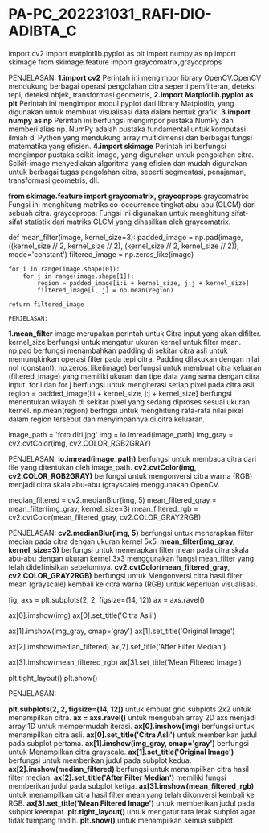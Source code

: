 # PA-PC_202231031_RAFI-DIO-ADIBTA_C
import cv2
import matplotlib.pyplot as plt
import numpy as np
import skimage
from skimage.feature import graycomatrix,graycoprops

PENJELASAN:
**1.import cv2**
Perintah ini mengimpor library OpenCV.OpenCV mendukung berbagai operasi pengolahan citra seperti pemfilteran, deteksi tepi, deteksi objek, transformasi geometris,
**2.import Matplotlib.pyplot as plt**
Perintah ini mengimpor modul pyplot dari library Matplotlib, yang digunakan untuk membuat visualisasi data dalam bentuk grafik. 
**3.import numpy as np**
Perintah ini berfungsi mengimpor pustaka NumPy dan memberi alias np. NumPy adalah pustaka fundamental untuk komputasi ilmiah di Python yang mendukung array multidimensi dan berbagai fungsi matematika yang efisien.
**4.import skimage**
Perintah ini berfungsi mengimpor pustaka scikit-image, yang digunakan untuk pengolahan citra. Scikit-image menyediakan algoritma yang efisien dan mudah digunakan untuk berbagai tugas pengolahan citra, seperti segmentasi, penajaman, transformasi geometris, dll.

**from skimage.feature import graycomatrix, graycoprops**
graycomatrix: Fungsi ini menghitung matriks co-occurrence tingkat abu-abu (GLCM) dari sebuah citra.
graycoprops: Fungsi ini digunakan untuk menghitung sifat-sifat statistik dari matriks GLCM yang dihasilkan oleh graycomatrix. 


def mean_filter(image, kernel_size=3):
    padded_image = np.pad(image, ((kernel_size // 2, kernel_size // 2), (kernel_size // 2, kernel_size // 2)), mode='constant')
    filtered_image = np.zeros_like(image)
    
    for i in range(image.shape[0]):
        for j in range(image.shape[1]):
            region = padded_image[i:i + kernel_size, j:j + kernel_size]
            filtered_image[i, j] = np.mean(region)
    
    return filtered_image

    PENJELASAN:
**1.mean_filter**
image merupakan perintah untuk Citra input yang akan difilter.
kernel_size berfungsi untuk mengatur ukuran kernel untuk filter mean.
np.pad berfungsi menambahkan padding di sekitar citra asli untuk memungkinkan operasi filter pada tepi citra. Padding dilakukan dengan nilai nol (constant).
np.zeros_like(image) berfungsi untuk membuat citra keluaran (filtered_image) yang memiliki ukuran dan tipe data yang sama dengan citra input.
for i dan for j berfungsi untuk mengiterasi setiap pixel pada citra asli.
region = padded_image[i:i + kernel_size, j:j + kernel_size] berfungsi menentukan wilayah
di sekitar pixel yang sedang diproses sesuai ukuran kernel.
np.mean(region) berfngsi untuk menghitung rata-rata nilai pixel dalam region tersebut dan menyimpannya di citra keluaran.

image_path = 'foto diri.jpg'
img = io.imread(image_path)
img_gray = cv2.cvtColor(img, cv2.COLOR_RGB2GRAY)

PENJELASAN:
**io.imread(image_path)** berfungsi untuk membaca citra dari file yang ditentukan oleh image_path.
**cv2.cvtColor(img, cv2.COLOR_RGB2GRAY)** berfungsi untuk mengonversi citra warna (RGB) menjadi citra skala abu-abu (grayscale) menggunakan OpenCV.

median_filtered = cv2.medianBlur(img, 5)
mean_filtered_gray = mean_filter(img_gray, kernel_size=3)
mean_filtered_rgb = cv2.cvtColor(mean_filtered_gray, cv2.COLOR_GRAY2RGB)

PENJELASAN:
**cv2.medianBlur(img, 5)** berfungsi untuk menerapkan filter median pada citra dengan ukuran kernel 5x5.
**mean_filter(img_gray, kernel_size=3)** berfungsi untuk menerapkan filter mean pada citra skala abu-abu dengan ukuran kernel 3x3 menggunakan fungsi mean_filter yang telah didefinisikan sebelumnya.
**cv2.cvtColor(mean_filtered_gray, cv2.COLOR_GRAY2RGB)**  berfungsi untuk Mengonversi citra hasil filter mean (grayscale) kembali ke citra warna (RGB) untuk keperluan visualisasi.


fig, axs = plt.subplots(2, 2, figsize=(14, 12))
ax = axs.ravel()

ax[0].imshow(img)
ax[0].set_title('Citra Asli')


ax[1].imshow(img_gray, cmap='gray')
ax[1].set_title('Original Image')


ax[2].imshow(median_filtered)
ax[2].set_title('After Filter Median')


ax[3].imshow(mean_filtered_rgb)
ax[3].set_title('Mean Filtered Image')


plt.tight_layout()
plt.show()

PENJELASAN:

**plt.subplots(2, 2, figsize=(14, 12))** untuk embuat grid subplots 2x2 untuk menampilkan citra.
**ax = axs.ravel()** untuk mengubah array 2D axs menjadi array 1D untuk mempermudah iterasi.
**ax[0].imshow(img)** berfungsi untuk menampilkan citra asli.
**ax[0].set_title('Citra Asli')**  untuk memberikan judul pada subplot pertama.
**ax[1].imshow(img_gray, cmap='gray')** berfungsi untuk Menampilkan citra grayscale.
**ax[1].set_title('Original Image')** berfungsi untuk memberikan judul pada subplot kedua.
**ax[2].imshow(median_filtered)** berfungsi untuk menampilkan citra hasil filter median.
**ax[2].set_title('After Filter Median')** memiliki fungsi memberikan judul pada subplot ketiga.
**ax[3].imshow(mean_filtered_rgb)** untuk menampilkan citra hasil filter mean yang telah dikonversi kembali ke RGB.
**ax[3].set_title('Mean Filtered Image')** untuk memberikan judul pada subplot keempat.
**plt.tight_layout()** untuk mengatur tata letak subplot agar tidak tumpang tindih.
**plt.show()** untuk menampilkan semua subplot.
